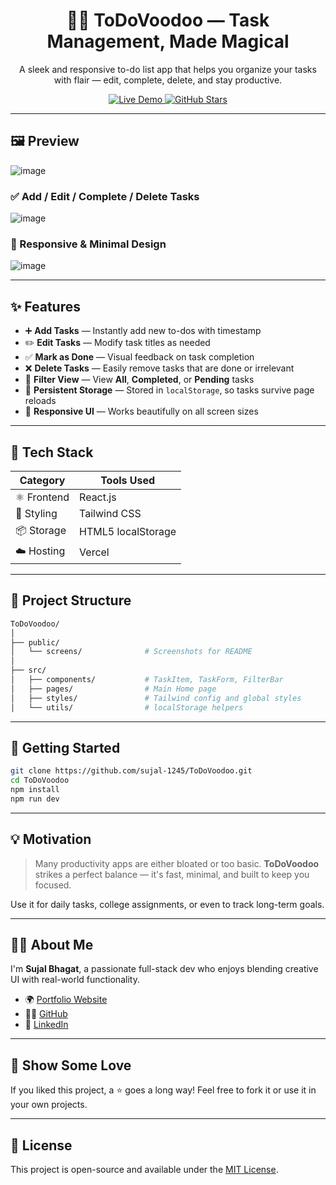 <h1 align="center">🧙‍♂️ ToDoVoodoo — Task Management, Made Magical</h1>
<p align="center">
  A sleek and responsive to-do list app that helps you organize your tasks with flair — edit, complete, delete, and stay productive.
</p>

<p align="center">
  <a href="[https://todo-voodoo.vercel.app](https://to-do-voodoo.vercel.app/)" target="_blank">
    <img src="https://img.shields.io/badge/Live-Demo-00b894?style=for-the-badge&logo=vercel&logoColor=white" alt="Live Demo" />
  </a>
  <a href="https://github.com/sujal-1245/ToDoVoodoo" target="_blank">
    <img src="https://img.shields.io/github/stars/sujal-1245/ToDoVoodoo?style=for-the-badge&logo=github" alt="GitHub Stars" />
  </a>
</p>

---

## 🖼️ Preview

![image](https://github.com/user-attachments/assets/9b8efe94-1056-4104-b32a-49068eaf7f33)


### ✅ Add / Edit / Complete / Delete Tasks

![image](https://github.com/user-attachments/assets/bb4bf68f-2e19-4f83-b1f4-4b6cf5871826)


### 🌙 Responsive & Minimal Design

![image](https://github.com/user-attachments/assets/fc302654-ac9b-43ce-92db-d2809499535c)

---

## ✨ Features

* ➕ **Add Tasks** — Instantly add new to-dos with timestamp
* ✏️ **Edit Tasks** — Modify task titles as needed
* ✅ **Mark as Done** — Visual feedback on task completion
* ❌ **Delete Tasks** — Easily remove tasks that are done or irrelevant
* 🧠 **Filter View** — View **All**, **Completed**, or **Pending** tasks
* 💾 **Persistent Storage** — Stored in `localStorage`, so tasks survive page reloads
* 📱 **Responsive UI** — Works beautifully on all screen sizes

---

## 🧱 Tech Stack

| Category    | Tools Used         |
| ----------- | ------------------ |
| ⚛️ Frontend | React.js           |
| 🎨 Styling  | Tailwind CSS       |
| 📦 Storage  | HTML5 localStorage |
| ☁️ Hosting  | Vercel             |

---

## 📁 Project Structure

```bash
ToDoVoodoo/
│
├── public/
│   └── screens/              # Screenshots for README
│
├── src/
│   ├── components/           # TaskItem, TaskForm, FilterBar
│   ├── pages/                # Main Home page
│   ├── styles/               # Tailwind config and global styles
│   └── utils/                # localStorage helpers
```

---

## 🚀 Getting Started

```bash
git clone https://github.com/sujal-1245/ToDoVoodoo.git
cd ToDoVoodoo
npm install
npm run dev
```

---

## 💡 Motivation

> Many productivity apps are either bloated or too basic.
> **ToDoVoodoo** strikes a perfect balance — it's fast, minimal, and built to keep you focused.

Use it for daily tasks, college assignments, or even to track long-term goals.

---

## 🙋‍♂️ About Me

I'm **Sujal Bhagat**, a passionate full-stack dev who enjoys blending creative UI with real-world functionality.

* 🌍 [Portfolio Website](https://sujal-bhagat.vercel.app)
* 🧑‍💻 [GitHub](https://github.com/sujal-1245)
* 💼 [LinkedIn](https://linkedin.com/in/sujal-bhagat-sdb1245)

---

## 🫶 Show Some Love

If you liked this project, a ⭐️ goes a long way! Feel free to fork it or use it in your own projects.

---

## 📜 License

This project is open-source and available under the [MIT License](LICENSE).
